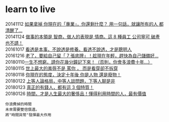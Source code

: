 # learn to live

20141112 [如果拿掉 你現在的「專業」，你還剩什麼？ 用一句話，就讓所有的人 都清醒了...](http://www.cmoney.tw/notes/note-detail.aspx?nid=19500)  
20141124 [做事的本領是 智商，做人的表現是 情商。這 8 種員工 公司寧可 破產 也不請！](http://www.cmoney.tw/notes/note-detail.aspx?nid=20137)  
20161017 [看透是本事，不說透是修養。看透不說透，才是聰明人](http://www.cmoney.tw/notes/note-detail.aspx?nid=63685)  
20161216 [老了，要給自己留「 7 張底牌」！趁現在年輕，趕快為自己儲備好...](http://www.cmoney.tw/notes/note-detail.aspx?nid=66908)  
20180110[一生不想窮，請你花幾分鐘記下來！（否則，你會多浪費十年...）](https://www.cmoney.tw/notes/note-detail.aspx?nid=106106)  
20180115 [世上最大的羞辱不是 罵你 ， 而是看穿卻不拆穿](http://www.cmoney.tw/notes/note-detail.aspx?nid=106283)  
20180118 [你現在的態度，決定十年後 你是人物 還是廢物！](https://www.cmoney.tw/notes/note-detail.aspx?nid=106454)  
20180122 [上等人論格局，中等人談問題，下等人聊是非](http://www.cmoney.tw/notes/note-detail.aspx?nid=106589)  
20180123 [真正的有錢人，都有這 3 個特質！](http://www.cmoney.tw/notes/note-detail.aspx?nid=106690)  
20180126 [時間，才是人生最大的奢侈品！懂得利用時間的人，最有價值](https://www.cmoney.tw/notes/note-detail.aspx?nid=106870)  
```
你浪費掉的時間
未來需要雙倍償還。
將"時間貨幣"發揮最大作用
```
[]()  
[]()  
[]()  
